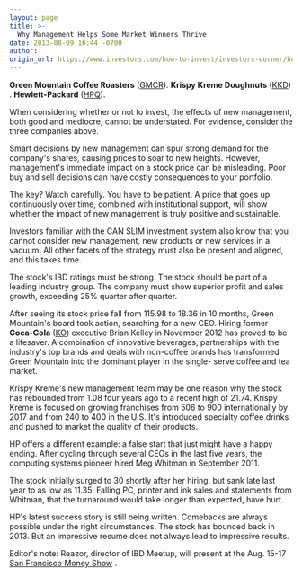 ```yaml
---
layout: page
title: >-
  Why Management Helps Some Market Winners Thrive
date: 2013-08-09 16:44 -0700
author: 
origin_url: https://www.investors.com/how-to-invest/investors-corner/how-to-invest-in-great-stocks
---
```





**Green Mountain Coffee Roasters** ([GMCR](https://research.investors.com/quote.aspx?symbol=GMCR)). **Krispy Kreme Doughnuts** ([KKD](https://research.investors.com/quote.aspx?symbol=KKD)) . **Hewlett-Packard** ([HPQ](https://research.investors.com/quote.aspx?symbol=HPQ)).


When considering whether or not to invest, the effects of new management, both good and mediocre, cannot be understated. For evidence, consider the three companies above.


Smart decisions by new management can spur strong demand for the company's shares, causing prices to soar to new heights. However, management's immediate impact on a stock price can be misleading. Poor buy and sell decisions can have costly consequences to your portfolio.


The key? Watch carefully. You have to be patient. A price that goes up continuously over time, combined with institutional support, will show whether the impact of new management is truly positive and sustainable.


Investors familiar with the CAN SLIM investment system also know that you cannot consider new management, new products or new services in a vacuum. All other facets of the strategy must also be present and aligned, and this takes time.


The stock's IBD ratings must be strong. The stock should be part of a leading industry group. The company must show superior profit and sales growth, exceeding 25% quarter after quarter.


After seeing its stock price fall from 115.98 to 18.36 in 10 months, Green Mountain's board took action, searching for a new CEO. Hiring former **Coca-Cola** ([KO](https://research.investors.com/quote.aspx?symbol=KO)) executive Brian Kelley in November 2012 has proved to be a lifesaver. A combination of innovative beverages, partnerships with the industry's top brands and deals with non-coffee brands has transformed Green Mountain into the dominant player in the single- serve coffee and tea market.


Krispy Kreme's new management team may be one reason why the stock has rebounded from 1.08 four years ago to a recent high of 21.74. Krispy Kreme is focused on growing franchises from 506 to 900 internationally by 2017 and from 240 to 400 in the U.S. It's introduced specialty coffee drinks and pushed to market the quality of their products.


HP offers a different example: a false start that just might have a happy ending. After cycling through several CEOs in the last five years, the computing systems pioneer hired Meg Whitman in September 2011.


The stock initially surged to 30 shortly after her hiring, but sank late last year to as low as 11.35. Falling PC, printer and ink sales and statements from Whitman, that the turnaround would take longer than expected, have hurt.


HP's latest success story is still being written. Comebacks are always possible under the right circumstances. The stock has bounced back in 2013. But an impressive resume does not always lead to impressive results.


Editor's note: Reazor, director of IBD Meetup, will present at the Aug. 15-17 [San Francisco Money Show](http://www.moneyshow.com/tradeshow/san_francisco/moneyShow/) .




